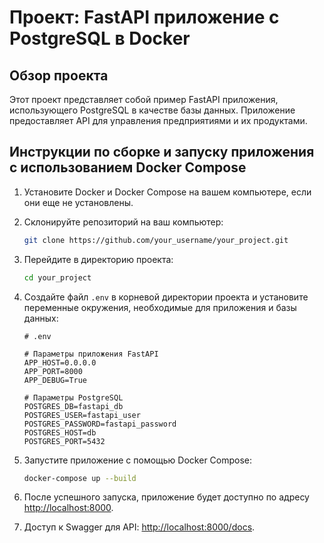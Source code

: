 # Проект: FastAPI приложение с PostgreSQL в Docker

## Обзор проекта
Этот проект представляет собой пример FastAPI приложения, использующего PostgreSQL в качестве базы данных. Приложение предоставляет API для управления предприятиями и их продуктами.

## Инструкции по сборке и запуску приложения с использованием Docker Compose

1. Установите Docker и Docker Compose на вашем компьютере, если они еще не установлены.

2. Склонируйте репозиторий на ваш компьютер:
    ```bash
    git clone https://github.com/your_username/your_project.git
    ```

3. Перейдите в директорию проекта:
    ```bash
    cd your_project
    ```

4. Создайте файл `.env` в корневой директории проекта и установите переменные окружения, необходимые для приложения и базы данных:
    ```plaintext
    # .env

    # Параметры приложения FastAPI
    APP_HOST=0.0.0.0
    APP_PORT=8000
    APP_DEBUG=True

    # Параметры PostgreSQL
    POSTGRES_DB=fastapi_db
    POSTGRES_USER=fastapi_user
    POSTGRES_PASSWORD=fastapi_password
    POSTGRES_HOST=db
    POSTGRES_PORT=5432
    ```

5. Запустите приложение с помощью Docker Compose:
    ```bash
    docker-compose up --build
    ```

6. После успешного запуска, приложение будет доступно по адресу [http://localhost:8000](http://localhost:8000).

7. Доступ к Swagger для API: [http://localhost:8000/docs](http://localhost:8000/docs).